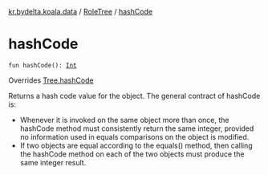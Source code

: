[kr.bydelta.koala.data](../index.md) / [RoleTree](index.md) / [hashCode](./hash-code.md)

# hashCode

`fun hashCode(): `[`Int`](https://kotlinlang.org/api/latest/jvm/stdlib/kotlin/-int/index.html)

Overrides [Tree.hashCode](../-tree/hash-code.md)

Returns a hash code value for the object.  The general contract of hashCode is:

* Whenever it is invoked on the same object more than once, the hashCode method must consistently return the same integer, provided no information used in equals comparisons on the object is modified.
* If two objects are equal according to the equals() method, then calling the hashCode method on each of the two objects must produce the same integer result.
